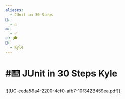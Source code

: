```yaml
---
aliases:
  - JUnit in 30 Steps
📁:
  - ⚖️
⚖️:
  - ✅
✅: 🎓
👤:
  - Kyle
---
```

# #⌨️ JUnit in 30 Steps Kyle

![[UC-ceda59a4-2200-4cf0-afb7-10f3423459ea.pdf]]